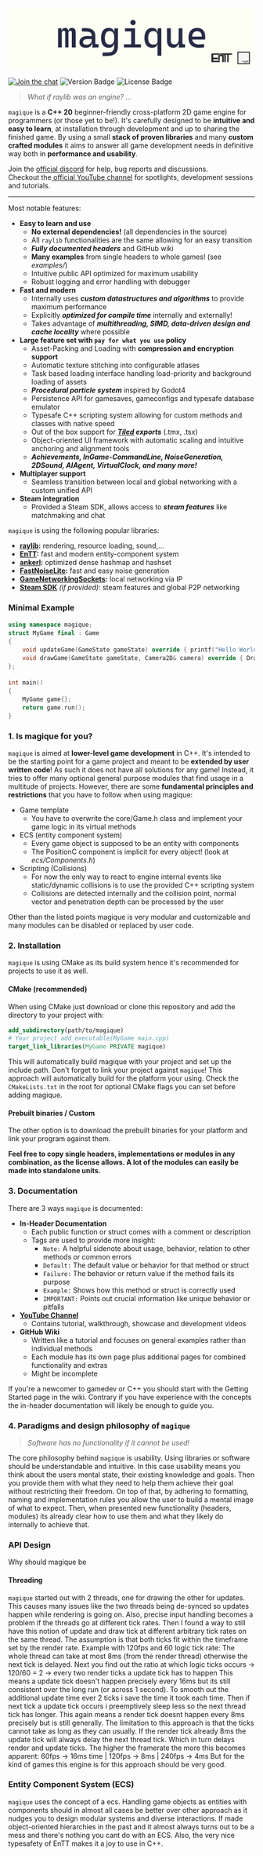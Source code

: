 <img src="logos/magique_banner.png" title="banner"/>

[![Join the chat](https://img.shields.io/badge/discord-join-7289DA.svg?logo=discord&longCache=true&style=flat)](https://discord.gg/YAsvnxAmX7)
![Version Badge](https://img.shields.io/badge/Version:-0.2.0-blue)
![License Badge](https://img.shields.io/github/license/gk646/magique)

> _What if raylib was an engine? ..._

`magique` is a **C++ 20** beginner-friendly cross-platform 2D game engine for programmers (or those yet to be!).
It's carefully designed to be **intuitive and easy to learn**, at installation through development and up to sharing the
finished game. By using a small **stack of proven libraries** and many **custom crafted modules** it aims to answer all
game
development needs in definitive way both in **performance and usability**.

Join the [official discord](https://discord.gg/YAsvnxAmX7) for help, bug reports and discussions.  
Checkout the[ official YouTube channel](https://www.youtube.com/@magique-engine) for spotlights, development sessions
and tutorials.

---

Most notable features:

- **Easy to learn and use**
    - **No external dependencies!** (all dependencies in the source)
    - All `raylib` functionalities are the same allowing for an easy transition
    - _**_Fully documented headers_**_ and GitHub wiki
    - **Many examples** from single headers to whole games! (see _examples/_)
    - Intuitive public API optimized for maximum usability
    - Robust logging and error handling with debugger
- **Fast and modern**
    - Internally uses _**custom datastructures and algorithms**_ to provide maximum performance
    - Explicitly _**optimized for compile time**_ internally and externally!
    - Takes advantage of _**multithreading, SIMD, data-driven design and cache locality**_ where possible
- **Large feature set with `pay for what you use` policy**
    - Asset-Packing and Loading with **compression and encryption support**
    - Automatic texture stitching into configurable atlases
    - Task based loading interface handling load-priority and background loading of assets
    - _**Procedural particle system**_ inspired by Godot4
    - Persistence API for gamesaves, gameconfigs and typesafe database emulator
    - Typesafe C++ scripting system allowing for custom methods and classes with native speed
    - Out of the box support for _**[Tiled](https://www.mapeditor.org/) exports**_ (.tmx, .tsx)
    - Object-oriented UI framework with automatic scaling and intuitive anchoring and alignment tools
    - _**Achievements, InGame-CommandLine, NoiseGeneration, 2DSound, AIAgent, VirtualClock, and many more!**_
- **Multiplayer support**
    - Seamless transition between local and global networking with a custom unified API
- **Steam integration**
    - Provided a Steam SDK, allows access to _**steam features**_ like matchmaking and chat

`magique` is using the following popular libraries:

- **[raylib](https://github.com/raysan5/raylib):** rendering, resource loading, sound,...
- **[EnTT](https://github.com/skypjack/entt):** fast and modern entity-component system
- **[ankerl](https://github.com/martinus/unordered_dense):** optimized dense hashmap and hashset
- **[FastNoiseLite](https://github.com/Auburn/FastNoiseLite):** fast and easy noise generation
- **[GameNetworkingSockets](https://github.com/ValveSoftware/GameNetworkingSockets):** local networking via IP
- **[Steam SDK](https://partner.steamgames.com/)** _(if provided)_:  steam features and global P2P networking

### Minimal Example

```c++
using namespace magique;
struct MyGame final : Game
{
    void updateGame(GameState gameState) override { printf("Hello World!\n"); }
    void drawGame(GameState gameState, Camera2D& camera) override { DrawRectangle(0, 0, 50, 50, RED); }
};

int main()
{
    MyGame game{};
    return game.run();
}
```

### 1. Is magique for you?

`magique` is aimed at **lower-level game development** in C++. It's intended to be the starting point for a game project
and meant to be **extended by user written code**!
As such it does not have all solutions for any game! Instead, it tries to offer many optional general purpose
modules that find usage in a multitude of projects. However, there are some **fundamental principles and restrictions**
that you have to follow when using magique:

- Game template
    - You have to overwrite the core/Game.h class and implement your game logic in its virtual methods
- ECS (entity component system)
    - Every game object is supposed to be an entity with components
    - The PositionC component is implicit for every object! (look at _ecs/Components.h_)
- Scripting (Collisions)
    - For now the only way to react to engine internal events like static/dynamic collisions is to use the provided C++
      scripting system
    - Collisions are detected internally and the collision point, normal vector and penetration depth can be processed
      by the user

Other than the listed points magique is very modular and customizable and many modules can be disabled or replaced by
user code.

### 2. Installation

`magique` is using CMake as its build system hence it's recommended for projects to use it as well.

#### CMake (recommended)

When using CMake just download or clone this repository and add the directory to your project with:

```cmake
add_subdirectory(path/to/magique)
# Your project add_executable(MyGame main.cpp)
target_link_libraries(MyGame PRIVATE magique)
```

This will automatically build magique with your project and set up the include path. Don't forget to link your project
against `magique`! This approach will automatically build for the platform your using.
Check the `CMakeLists.txt` in the root for optional CMake flags you can set before adding magique.

#### Prebuilt binaries / Custom

The other option is to download the prebuilt binaries for your platform and link your program against them.

**Feel free to copy single headers, implementations or modules in any combination, as the license allows. A lot of the
modules can easily be made into standalone units.**

### 3. Documentation

There are 3 ways `magique` is documented:

- **In-Header Documentation**
    - Each public function or struct comes with a comment or description
    - Tags are used to provide more insight:
        - `Note:` A helpful sidenote about usage, behavior, relation to other methods or common errors
        - `Default:` The default value or behavior for that method or struct
        - `Failure:` The behavior or return value if the method fails its purpose
        - `Example:` Shows how this method or struct is correctly used
        - `IMPORTANT:` Points out crucial information like unique behavior or pitfalls
- **[YouTube Channel](https://www.youtube.com/@magique-engine)**
    - Contains tutorial, walkthrough, showcase and development videos
- **GitHub Wiki**
    - Written like a tutorial and focuses on general examples rather than individual methods
    - Each module has its own page plus additional pages for combined functionality and extras
    - Might be incomplete

If you're a newcomer to gamedev or C++ you should start with the Getting Started page in the wiki.
Contrary if you have experience with the concepts the in-header documentation will likely be enough to guide you.

### 4. Paradigms and design philosophy of `magique`

> *Software has no functionality if it cannot be used!*

The core philosophy behind `magique` is usability. Using libraries or software should be understandable and intuitive.
In this case usability means you think about the users mental state, their existing knowledge and goals. Then you provide them with what they need to help them achieve their goal without restricting their freedom. On top of that, by adhering to formatting, naming and implementation rules you allow the user to build a mental image of what to expect. Then, when presented new functionality (headers, modules) its already clear how to use them and what they likely do internally to achieve that.


### API Design

Why should magique be

#### Threading
`magique` started out with 2 threads, one for drawing the other for updates. This causes many issues like the two threads being de-synced so updates happen while rendering is going on. Also, precise input handling becomes a problem if the threads go at different tick rates.
Then I found a way to still have this notion of update and draw tick at different arbitrary tick rates on the same thread.
The assumption is that both ticks fit within the timeframe set by the render rate.
Example with 120fps and 60 logic tick rate:
The whole thread can take at most 8ms (from the render thread) otherwise the next tick is delayed.
Next you find out the ratio at which logic ticks occurs -> 120/60 = 2 -> every two render ticks a update tick has to happen
This means a update tick doesn't happen precisely every 16ms but its still consistent over the long run (or across 1 second).
To smooth out the additional update time ever 2 ticks i save the time it took each time. Then if next tick a update tick occurs i preemptively sleep less so the next thread tick has longer. This again means a render tick doesnt happen every 8ms precisely but is still generally.
The limitation to this approach is that the ticks cannot take as long as they can usually. If the render tick already 8ms the update tick will always delay the next thread tick. Which in turn delays render and update ticks.
The higher the framerate the more this becomes apparent: 60fps -> 16ms time  | 120fps -> 8ms | 240fps -> 4ms
But for the kind of games this engine is for this approach should be very good.

### Entity Component System (ECS)

`magique` uses the concept of a ecs. Handling game objects as entities with components should in almost all cases be better over other approach as it nudges you to design modular systems and diverse interactions. If made object-oriented hierarchies in the past and it almost always turns out to be a mess and there's nothing you cant do with an ECS. Also, the very nice typesafety of EnTT makes it a joy to use in C++.